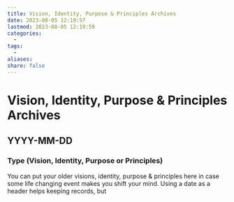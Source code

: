 ```yaml
---
title: Vision, Identity, Purpose & Principles Archives
date: 2023-08-05 12:19:57
lastmod: 2023-08-05 12:19:59
categories:
  - 
tags:
  - 
aliases: 
share: false
---
```


# Vision, Identity, Purpose & Principles Archives

## YYYY-MM-DD

### Type (Vision, Identity, Purpose or Principles)

You can put your older visions, identity, purpose & principles here in case some life changing event makes you shift your mind. Using a date as a header helps keeping records, but 